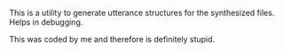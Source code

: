 This is a utility to generate utterance structures for the synthesized files. Helps in debugging.

This was coded  by me and therefore is definitely stupid. 
